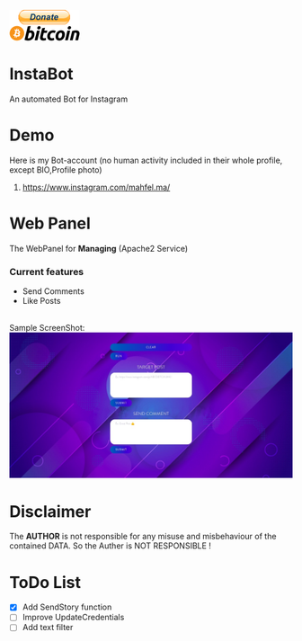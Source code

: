 [![bitcoin-black](imgs/donate.png)](https://www.blockchain.com/btc/address/1LQKZHNSzBZeEc7tkdz3McpQkJDsreaHLN)
# InstaBot
An automated Bot for Instagram
# Demo
Here is my Bot-account (no human activity included in their whole profile, except BIO,Profile photo)
1. https://www.instagram.com/mahfel.ma/
# Web Panel
The WebPanel for **Managing** (Apache2 Service)

### Current features
- Send Comments
- Like Posts
<br>
Sample ScreenShot:
<img src="imgs/web.jpeg"/>

# Disclaimer
The **AUTHOR** is not responsible for any misuse and misbehaviour of the contained DATA. So the Auther is NOT RESPONSIBLE !

# ToDo List
- [x] Add SendStory function
- [ ] Improve UpdateCredentials
- [ ] Add text filter
